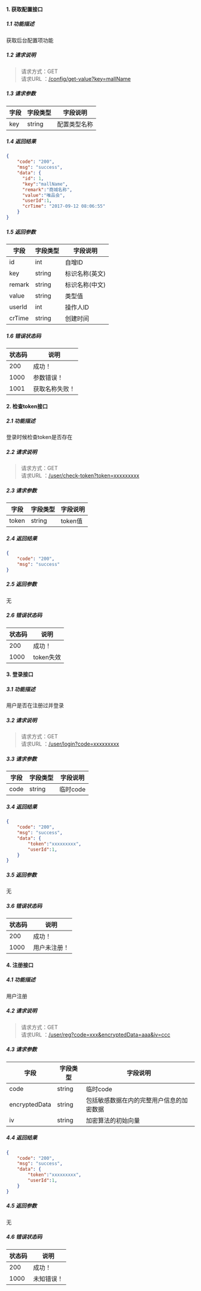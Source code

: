 #### 1. 获取配置接口
##### 1.1 功能描述
获取后台配置项功能
##### 1.2 请求说明
> 请求方式：GET<br/>
> 请求URL ：[/config/get-value?key=mallName](#)

##### 1.3 请求参数
字段       |字段类型       |字段说明
------------|-----------|-----------
key       |string        |配置类型名称
##### 1.4 返回结果
```json
{
	"code": "200",
	"msg": "success",
	"data": {
	  "id": 1,
	  "key":"mallName",
	  "remark":"商城名称",
	  "value":"唯品会",
	  "userId":1,
	  "crTime": "2017-09-12 08:06:55"
    }
}
```
##### 1.5 返回参数
字段       |字段类型       |字段说明
------------|-----------|-----------
id       | int       | 自增ID
key      | string    | 标识名称(英文)
remark   | string    | 标识名称(中文)
value    | string    | 类型值
userId   | int       | 操作人ID
crTime   | string    | 创建时间
##### 1.6 错误状态码
状态码       |说明
------------|-----------
200        | 成功！
1000       | 参数错误！
1001       | 获取名称失败！

#### 2. 检查token接口
##### 2.1 功能描述
登录时候检查token是否存在
##### 2.2 请求说明
> 请求方式：GET<br/>
> 请求URL ：[/user/check-token?token=xxxxxxxxx](#)

##### 2.3 请求参数
字段       |字段类型       |字段说明
------------|-----------|-----------
token       |string        |token值
##### 2.4 返回结果
```json
{
	"code": "200",
	"msg": "success"
}
```
##### 2.5 返回参数
无
##### 2.6 错误状态码
状态码       |说明
------------|-----------
200        | 成功！
1000       | token失效

#### 3. 登录接口
##### 3.1 功能描述
用户是否在注册过并登录
##### 3.2 请求说明
> 请求方式：GET<br/>
> 请求URL ：[/user/login?code=xxxxxxxxx](#)

##### 3.3 请求参数
字段       |字段类型       |字段说明
------------|-----------|-----------
code       |string        |临时code
##### 3.4 返回结果
```json
{
	"code": "200",
	"msg": "success",
	"data": {
		"token":"xxxxxxxxx",
		"userId":1,
	}
}
```
##### 3.5 返回参数
无
##### 3.6 错误状态码
状态码       |说明
------------|-----------
200        | 成功！
1000       | 用户未注册！

#### 4. 注册接口
##### 4.1 功能描述
用户注册
##### 4.2 请求说明
> 请求方式：GET<br/>
> 请求URL ：[/user/reg?code=xxx&encryptedData=aaa&iv=ccc](#)

##### 4.3 请求参数
字段       |字段类型       |字段说明
------------|-----------|-----------
code       |string        |临时code
encryptedData | string    |包括敏感数据在内的完整用户信息的加密数据
iv		   | string       |加密算法的初始向量
##### 4.4 返回结果
```json
{
	"code": "200",
	"msg": "success",
	"data": {
		"token":"xxxxxxxxx",
		"userId":1,
	}
}
```
##### 4.5 返回参数
无
##### 4.6 错误状态码
状态码       |说明
------------|-----------
200        | 成功！
1000       | 未知错误！
